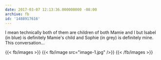 ```yaml
---
date: 2017-03-07 12:13:36.000000000 -08:00
archive: fb
id: '1488917616'
---
```


I mean technically both of them are children of both Mamie and I but Isabel (in blue) is definitely Mamie's child and Sophie (in grey) is definitely mine. This conversation...

{{< fb/images >}}
{{< fb/image src="image-1.jpg" />}}
{{< /fb/images >}}
